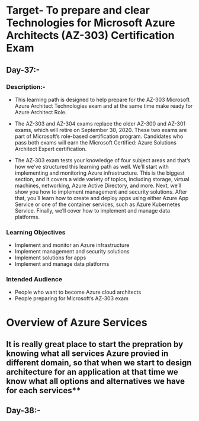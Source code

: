 # Target- To prepare and clear Technologies for Microsoft Azure Architects (AZ-303) Certification Exam 

## Day-37:- 

### Description:- 
* This learning path is designed to help prepare for the AZ-303 Microsoft Azure Architect Technologies exam and at the same time make ready for Azure Architect Role. 

* The AZ-303 and AZ-304 exams replace the older AZ-300 and AZ-301 exams, which will retire on September 30, 2020. These two exams are part of Microsoft’s role-based certification program. Candidates who pass both exams will earn the Microsoft Certified: Azure Solutions Architect Expert certification.

* The AZ-303 exam tests your knowledge of four subject areas and that’s how we’ve structured this learning path as well. We’ll start with implementing and monitoring Azure infrastructure. This is the biggest section, and it covers a wide variety of topics, including storage, virtual machines, networking, Azure Active Directory, and more. Next, we’ll show you how to implement management and security solutions. After that, you’ll learn how to create and deploy apps using either Azure App Service or one of the container services, such as Azure Kubernetes Service. Finally, we’ll cover how to implement and manage data platforms.

### Learning Objectives
* Implement and monitor an Azure infrastructure
* Implement management and security solutions
* Implement solutions for apps
* Implement and manage data platforms

### Intended Audience
* People who want to become Azure cloud architects
* People preparing for Microsoft’s AZ-303 exam

# Overview of Azure Services

## It is really great place to start the prepration by knowing what all services Azure provied in different domain, so that when we start to design architecture for an application at that time we know what all options and alternatives we have for each services** 

## Day-38:-